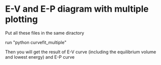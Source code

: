 # E-V and E-P diagram with multiple plotting

Put all these files in the same diractory 

run "python curvefit_multiple"

Then you will get the result of E-V curve (including the equilibrium volume and lowest energy) and E-P curve
